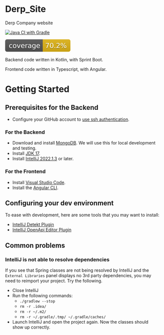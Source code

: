# Derp_Site
Derp Company website 

[![Java CI with Gradle](https://github.com/DerpCompany/Derp_Site/actions/workflows/CI.yml/badge.svg)](https://github.com/DerpCompany/Derp_Site/actions/workflows/CI.yml)

![Coverage](.github/badges/jacoco.svg)


Backend code written in Kotlin, with Sprint Boot.

Frontend code written in Typescript, with Angular.

# Getting Started

## Prerequisites for the Backend
- Configure your GitHub account to [use ssh authentication](https://docs.github.com/en/authentication/connecting-to-github-with-ssh/generating-a-new-ssh-key-and-adding-it-to-the-ssh-agent).
### For the Backend
- Download and install [MongoDB](https://www.mongodb.com/try/download/community). We will use this for local development and testing.
- Install [JDK 17](https://www.oracle.com/java/technologies/downloads/).
- Install [IntelliJ 2022.1.3](https://www.jetbrains.com/idea/download/) or later.
### For the Frontend
- Install [Visual Studio Code](https://code.visualstudio.com/). 
- Install the [Angular CLI](https://angular.io/cli).

## Configuring your dev environment

To ease with development, here are some tools that you may want to install:
- [IntelliJ Detekt Plugin](https://plugins.jetbrains.com/plugin/10761-detekt)
- [IntelliJ OpenApi Editor Plugin](https://plugins.jetbrains.com/plugin/14837-openapi-swagger-editor)

## Common problems

### IntelliJ is not able to resolve dependencies

If you see that Spring classes are not being resolved by IntelliJ and the `External Libraries` panel displays no 3rd party
dependencies, you may need to reimport your project. Try the following.

- Close IntelliJ
- Run the following commands:
  - `./gradlew --stop`
  - `rm -r .idea/`
  - `rm -r ~/.m2/`
  - `rm -r ~/.gradle/.tmp/ ~/.gradle/caches/`
- Launch IntelliJ and open the project again. Now the classes should show up correctly.
